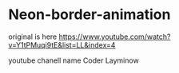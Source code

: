 # Neon-border-animation
original is here https://www.youtube.com/watch?v=Y1tPMuqi9tE&list=LL&index=4


youtube chanell name Coder Layminow
